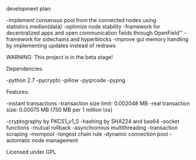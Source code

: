 development plan:

-implement consensus pool from the connected nodes using statistics.median(data)
-optimize node stability
-framework for decentralized apps and open communication fields through OpenField™
-framework for sidechains and hyperblocks
-improve gui memory handling by implementing updates instead of redraws

WARNING: This project is in the beta stage!

Dependencies:

-python 2.7
-pycrypto
-pillow
-pyqrcode
-pypng

Features:

-instant transactions
-transaction size limit: 0.002048 MB
-real transaction size: 0.00075 MB (750 MB per 1 million txs)

-cryptography by PKCS1_v1_5
-hashing by SHA224 and bas64
-socket functions
-mutual rollback
-asynchronous multithreading
-transaction scraping
-mempool
-longest chain rule
-dynamic connection pool
-automatic node management

Licensed under GPL

